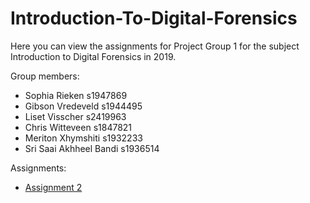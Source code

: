 # Introduction-To-Digital-Forensics
Here you can view the assignments for Project Group 1 for the subject Introduction to Digital Forensics in 2019.

Group members:
 - Sophia Rieken s1947869
 - Gibson Vredeveld s1944495
 - Liset Visscher s2419963
 - Chris Witteveen s1847821
 - Meriton Xhymshiti s1932233
 - Sri Saai Akhheel Bandi s1936514


Assignments:
 - [Assignment 2](assignment2/assignment2.ipynb)